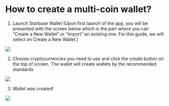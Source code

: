 # How to create a multi-coin wallet?

1. Launch Starbase Wallet (Upon first launch of the app, you will be presented with the screen below which is the part where you can “Create a New Wallet” or “Import” an existing one. For this guide, we will select on Create a New Wallet.)

![](../images/ios-create-welcome-s.png)

2. Choose cryptocurrencies you need to use and click the create button on the top of screen. The wallet will create wallets by the recommended standards

![](../images/ios-create-choosecoin-s.png)

3. Wallet was created!

![](../images/ios-create-balance-s.png)


